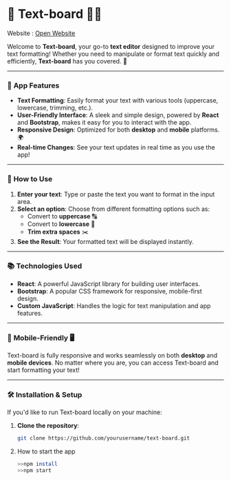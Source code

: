 # 📝 **Text-board** 🤖🤖

Website : <a target="_blank" href="https://som002.github.io/text-board">Open Website</a>

Welcome to **Text-board**, your go-to **text editor** designed to improve your text formatting! Whether you need to manipulate or format text quickly and efficiently, **Text-board** has you covered. 🌟

---

### 🎯 **App Features**
- **Text Formatting**: Easily format your text with various tools (uppercase, lowercase, trimming, etc.).
- **User-Friendly Interface**: A sleek and simple design, powered by **React** and **Bootstrap**, makes it easy for you to interact with the app.
- **Responsive Design**: Optimized for both **desktop** and **mobile** platforms. 🌍
- **Real-time Changes**: See your text updates in real time as you use the app!

---

### 🔧 **How to Use**
1. **Enter your text**: Type or paste the text you want to format in the input area.
2. **Select an option**: Choose from different formatting options such as:
   - Convert to **uppercase** 🔠
   - Convert to **lowercase** 🔡
   - **Trim extra spaces** ✂️
3. **See the Result**: Your formatted text will be displayed instantly.

---

### 📚 **Technologies Used**
- **React**: A powerful JavaScript library for building user interfaces.
- **Bootstrap**: A popular CSS framework for responsive, mobile-first design.
- **Custom JavaScript**: Handles the logic for text manipulation and app features.
  
---

### 📱 **Mobile-Friendly** 🖥️
Text-board is fully responsive and works seamlessly on both **desktop** and **mobile devices**. No matter where you are, you can access Text-board and start formatting your text!

---

### 🛠️ **Installation & Setup**
If you'd like to run Text-board locally on your machine:
1. **Clone the repository**:
   ```bash
   git clone https://github.com/yourusername/text-board.git
2. How to start the app
    ```bash
    >>npm install
    >>npm start
